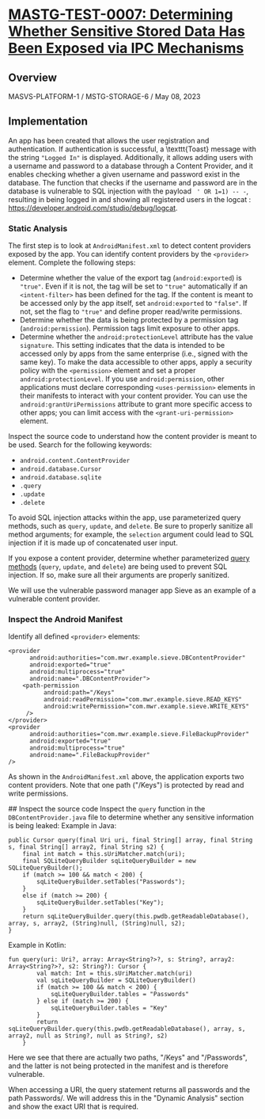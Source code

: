 # [MASTG-TEST-0007: Determining Whether Sensitive Stored Data Has Been Exposed via IPC Mechanisms](https://mas.owasp.org/MASTG/tests/android/MASVS-PLATFORM/MASTG-TEST-0007)

## Overview
MASVS-PLATFORM-1 / MSTG-STORAGE-6 / May 08, 2023

## Implementation

An app has been created that allows the user registration and authentication.
If authentication is successful, a \texttt{Toast} message with the string `"Logged In"` is displayed.
Additionally, it allows adding users with a username and password to a database through a Content Provider, and it enables checking whether a given username and password exist in the database.
The function that checks if the username and password are in the database is vulnerable to SQL injection with the payload ` ' OR 1=1) -- -`, resulting in being logged in and showing all registered users in the logcat : https://developer.android.com/studio/debug/logcat.

### Static Analysis

The first step is to look at `AndroidManifest.xml` to detect content providers exposed by the app. You can identify content providers by the `<provider>` element. Complete the following steps:

- Determine whether the value of the export tag (`android:exported`) is `"true"`. Even if it is not, the tag will be set to `"true"` automatically if an `<intent-filter>` has been defined for the tag. If the content is meant to be accessed only by the app itself, set `android:exported` to `"false"`. If not, set the flag to `"true"` and define proper read/write permissions.
- Determine whether the data is being protected by a permission tag (`android:permission`). Permission tags limit exposure to other apps.
- Determine whether the `android:protectionLevel` attribute has the value `signature`. This setting indicates that the data is intended to be accessed only by apps from the same enterprise (i.e., signed with the same key). To make the data accessible to other apps, apply a security policy with the `<permission>` element and set a proper `android:protectionLevel`. If you use `android:permission`, other applications must declare corresponding `<uses-permission>` elements in their manifests to interact with your content provider. You can use the `android:grantUriPermissions` attribute to grant more specific access to other apps; you can limit access with the `<grant-uri-permission>` element.

Inspect the source code to understand how the content provider is meant to be used. Search for the following keywords:

- `android.content.ContentProvider`
- `android.database.Cursor`
- `android.database.sqlite`
- `.query`
- `.update`
- `.delete`

To avoid SQL injection attacks within the app, use parameterized query methods, such as `query`, `update`, and `delete`. Be sure to properly sanitize all method arguments; for example, the `selection` argument could lead to SQL injection if it is made up of concatenated user input.

If you expose a content provider, determine whether parameterized [query methods](https://developer.android.com/reference/android/content/ContentProvider) (`query`, `update`, and `delete`) are being used to prevent SQL injection. If so, make sure all their arguments are properly sanitized.

We will use the vulnerable password manager app Sieve as an example of a vulnerable content provider.

### Inspect the Android Manifest

Identify all defined `<provider>` elements:

```
<provider
      android:authorities="com.mwr.example.sieve.DBContentProvider"
      android:exported="true"
      android:multiprocess="true"
      android:name=".DBContentProvider">
    <path-permission
          android:path="/Keys"
          android:readPermission="com.mwr.example.sieve.READ_KEYS"
          android:writePermission="com.mwr.example.sieve.WRITE_KEYS"
     />
</provider>
<provider
      android:authorities="com.mwr.example.sieve.FileBackupProvider"
      android:exported="true"
      android:multiprocess="true"
      android:name=".FileBackupProvider"
/>
```
As shown in the `AndroidManifest.xml` above, the application exports two content providers. Note that one path ("/Keys") is protected by read and write permissions.

## Inspect the source code
Inspect the `query` function in the `DBContentProvider.java` file to determine whether any sensitive information is being leaked:
Example in Java:
```
public Cursor query(final Uri uri, final String[] array, final String s, final String[] array2, final String s2) {
    final int match = this.sUriMatcher.match(uri);
    final SQLiteQueryBuilder sqLiteQueryBuilder = new SQLiteQueryBuilder();
    if (match >= 100 && match < 200) {
        sqLiteQueryBuilder.setTables("Passwords");
    }
    else if (match >= 200) {
        sqLiteQueryBuilder.setTables("Key");
    }
    return sqLiteQueryBuilder.query(this.pwdb.getReadableDatabase(), array, s, array2, (String)null, (String)null, s2);
}
```
Example in Kotlin:

```
fun query(uri: Uri?, array: Array<String?>?, s: String?, array2: Array<String?>?, s2: String?): Cursor {
        val match: Int = this.sUriMatcher.match(uri)
        val sqLiteQueryBuilder = SQLiteQueryBuilder()
        if (match >= 100 && match < 200) {
            sqLiteQueryBuilder.tables = "Passwords"
        } else if (match >= 200) {
            sqLiteQueryBuilder.tables = "Key"
        }
        return sqLiteQueryBuilder.query(this.pwdb.getReadableDatabase(), array, s, array2, null as String?, null as String?, s2)
    }
```
Here we see that there are actually two paths, "/Keys" and "/Passwords", and the latter is not being protected in the manifest and is therefore vulnerable.

When accessing a URI, the query statement returns all passwords and the path Passwords/. We will address this in the "Dynamic Analysis" section and show the exact URI that is required.

